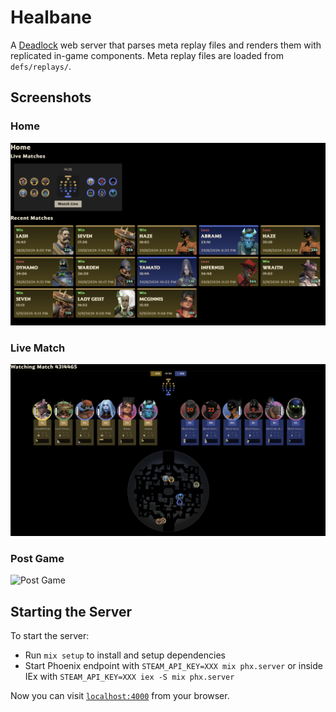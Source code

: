 # Healbane

A [Deadlock](https://playdeadlock.com) web server that parses meta replay files and renders them with replicated in-game components. Meta replay files are loaded from `defs/replays/`.

## Screenshots

### Home

![Home](assets/screenshots/home.png)

### Live Match

![Live Match](assets/screenshots/live-match.png)

### Post Game

![Post Game](assets/screenshots/post-game.png)

## Starting the Server

To start the server:

  * Run `mix setup` to install and setup dependencies
  * Start Phoenix endpoint with `STEAM_API_KEY=XXX mix phx.server` or inside IEx with `STEAM_API_KEY=XXX iex -S mix phx.server`

Now you can visit [`localhost:4000`](http://localhost:4000) from your browser.
